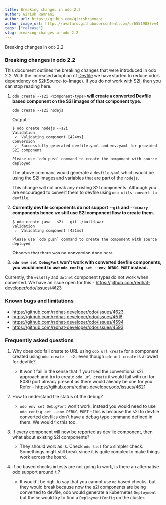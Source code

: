 ```yaml
---
title: Breaking changes in odo 2.2
author: Girish Ramnani
author_url: https://github.com/girishramnani
author_image_url: https://avatars.githubusercontent.com/u/6551988?v=4
tags: ["release"]
slug: breaking-changes-in-odo-2.2
---
```


Breaking changes in odo 2.2

<!--truncate-->
### Breaking changes in odo 2.2

This document outlines the breaking changes that were introduced in odo 2.2. With the increased adoption of [Devfile](https://devfile.github.io/) we have started to reduce odo’s dependency on S2I(Source-to-Image). If you do not work with S2I, then you can stop reading here.

1. `odo create --s2i <component-type>` **will create a converted Devfile based component on the S2I images of that component type.**

   ```shell
   odo create --s2i nodejs
   ```

   Output -
   ```shell
   $ odo create nodejs --s2i
   Validation
    ✓  Validating component [424ms]
   Conversion
    ✓  Successfully generated devfile.yaml and env.yaml for provided S2I component

   Please use `odo push` command to create the component with source deployed
   ```
   
   The above command would generate a `devfile.yaml` which would be using the S2I images and variables that are part of the `nodejs`.

   This change will not break any existing S2I components. Although you are encouraged to convert them to devfile using `odo utils convert-to-devfile`.

2. **Currently devfile components do not support `--git` and `--binary` components hence we still use S2I component flow to create them.**

   ```shell
   $ odo create java --s2i --git ./build.war
   Validation
    ✓  Validating component [431ms]
   
   Please use `odo push` command to create the component with source deployed

   ```
   Observe that there was no conversion done here.


3.  **`odo env set DebugPort` won't work with converted devfile components, you would need to use `odo config set --env DEBUG_PORT` instead.**

   Currently, the `wildfly` and `dotnet` component types do not work when converted. We have an issue open for this - <https://github.com/redhat-developer/odo/issues/4623>

### Known bugs and limitations
- https://github.com/redhat-developer/odo/issues/4623
- https://github.com/redhat-developer/odo/issues/4615
- https://github.com/redhat-developer/odo/issues/4594
- https://github.com/redhat-developer/odo/issues/4593


### Frequently asked questions
1. Why does odo fail create to URL using `odo url create` for a component created using `odo create --s2i` even though `odo url create` is allowed for devfile?

   * It won’t fail in the sense that if you tried the conventional s2i approach and try to create `odo url create` it would fail with url for 8080 port already present as there would already be one for you. Refer - https://github.com/redhat-developer/odo/issues/4621

2. How to understand the status of the debug?

   * `odo env set DebugPort` won't work, instead you would need to use `odo config set --env DEBUG_PORT` - this is because the s2i to devfile converted devfiles don't have a debug type command defined in them. We would fix this too.

3. If every component will now be reported as devfile component, then what about existing S2I components?

   * They should work as is. Check `odo list` for a simpler check. Somethings might still break since it is quite complex to make things work across the board.


4. If oc based checks in tests are not going to work, is there an alternative odo support around it ?
   
   * It would’t be right to say that you cannot use `oc` based checks, but they would break because now the s2i components are being converted to devfile, odo would generate a Kubernetes `Deployment` but the `oc` would try to find a `DeploymentConfig` on the cluster.
